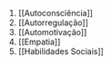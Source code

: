 1. [[Autoconsciência]]
2. [[Autorregulação]]
3. [[Automotivação]]
4. [[Empatia]]
5. [[Habilidades Sociais]]